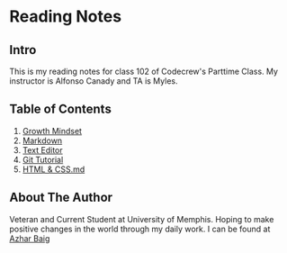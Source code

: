 # Reading Notes

## Intro
This is my reading notes for class 102 of Codecrew's Parttime Class. My instructor is Alfonso Canady and TA is Myles.

## Table of Contents
1. [Growth Mindset](https://azhar-b.github.io/Reading-Notes/Growth%20Mindset)
2. [Markdown](https://azhar-b.github.io/Reading-Notes/Markdown)
3. [Text Editor](https://azhar-b.github.io/Reading-Notes/Text%20Editor)
4. [Git Tutorial](https://azhar-b.github.io/Reading-Notes/Git%20Tutorial)
5. [HTML & CSS.md](https://azhar-b.github.io/Reading-Notes/HTML%20%26%20CSS.md)


## About The Author
Veteran and Current Student at University of Memphis. Hoping to make positive changes in the world through my daily work. I can be found at [Azhar Baig](https://github.com/Azhar-B)
